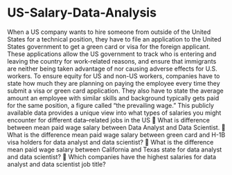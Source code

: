 # US-Salary-Data-Analysis
When a US company wants to hire someone from outside of the United States for a technical position, they have to file an application to the United States government to get a green card or visa for the foreign applicant. These applications allow the US government to track who is entering and leaving the country for work-related reasons, and ensure that immigrants are neither being taken advantage of nor causing adverse effects for U.S. workers. To ensure equity for US and non-US workers, companies have to state how much they are planning on paying the employee every time they submit a visa or green card application. They also have to state the average amount an employee with similar skills and background typically gets paid for the same position, a figure called “the prevailing wage.” This publicly available data provides a unique view into what types of salaries you might encounter for different data–related jobs in the US
	What is difference between mean paid wage salary between Data Analyst and Data Scientist.
	What is the difference mean paid wage salary between green card and H-1B visa holders for data analyst and data scientist? 
	What is the difference mean paid wage salary between California and Texas state for data analyst and data scientist? 
	Which companies have the highest salaries for data analyst and data scientist job title?
